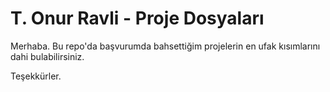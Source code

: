 # T. Onur Ravli - Proje Dosyaları
Merhaba. Bu repo'da başvurumda bahsettiğim projelerin en ufak kısımlarını dahi bulabilirsiniz.

Teşekkürler.
